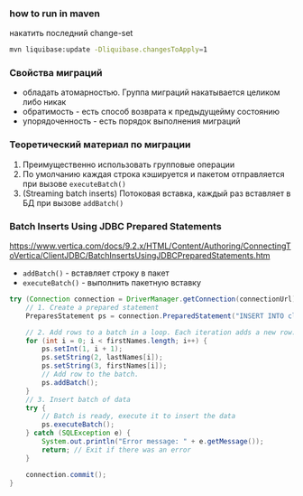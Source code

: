 ### how to run in maven
накатить последний change-set
```bash
mvn liquibase:update -Dliquibase.changesToApply=1
```

### Свойства миграций
- обладать атомарностью. Группа миграций накатывается целиком либо никак
- обратимость - есть способ возврата к предыдущейму состоянию
- упорядоченность - есть порядок выполнения миграций

### Теоретический материал по миграции

1. Преимущественно использовать групповые операции
2. По умолчанию каждая строка кэшируется и пакетом отправляется при вызове `executeBatch()`
3. (Streaming batch inserts) Потоковая вставка, каждый раз вставляет в БД при вызове `addBatch()`

### Batch Inserts Using JDBC Prepared Statements

https://www.vertica.com/docs/9.2.x/HTML/Content/Authoring/ConnectingToVertica/ClientJDBC/BatchInsertsUsingJDBCPreparedStatements.htm

- `addBatch()` - вставляет строку в пакет
- `executeBatch()` - выполнить пакетную вставку
 
```Java
try (Connection connection = DriverManager.getConnection(connectionUrl)
    // 1. Create a prepared statement
    PreparesStatement ps = connection.PreparedStatement("INSERT INTO clients(client_id, name, surname) VALUES (?, ?, ?)")

    // 2. Add rows to a batch in a loop. Each iteration adds a new row.
    for (int i = 0; i < firstNames.length; i++) {
        ps.setInt(1, i + 1);
        ps.setString(2, lastNames[i]);
        ps.setString(3, firstNames[i]);
        // Add row to the batch.
        ps.addBatch();
    }
    // 3. Insert batch of data
    try {
        // Batch is ready, execute it to insert the data
        ps.executeBatch();
    } catch (SQLException e) {
        System.out.println("Error message: " + e.getMessage());
        return; // Exit if there was an error
    }

    connection.commit();
}
```
